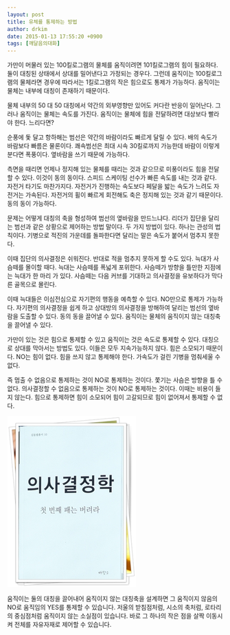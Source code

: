 ```yaml
---
layout: post
title: 유체를 통제하는 방법
author: drkim
date: 2015-01-13 17:55:20 +0900
tags: [깨달음의대화]
---
```

가만이 머물러 있는 100킬로그램의 물체를 움직이려면 101킬로그램의 힘이 필요하다. 둘이 대칭된 상태에서 상대를 밀어낸다고 가정되는 경우다. 그런데 움직이는 100킬로그램의 물체라면 경우에 따라서는 1킬로그램의 작은 힘으로도 통제가 가능하다. 움직이는 물체는 내부에 대칭이 존재하기 때문이다. 

  


물체 내부의 50 대 50 대칭에서 약간의 외부영향만 있어도 커다란 반응이 일어난다. 그러나 움직이는 물체는 속도를 가진다. 움직이는 물체에 힘을 전달하려면 대상보다 빨라야 한다. 느리다면? 

  


순풍에 돛 달고 항하해는 범선은 약간의 바람이라도 빠르게 달릴 수 있다. 배의 속도가 바람보다 빠름은 물론이다. 쾌속범선은 최대 시속 30킬로까지 가능한데 바람이 이렇게 분다면 폭풍이다. 옆바람을 쓰기 때문에 가능하다. 

  


측면을 때리면 언제나 정지해 있는 물체를 때리는 것과 같으므로 미풍이라도 힘을 전달할 수 있다. 이것이 동의 동이다. 스피드 스케이팅 선수가 빠른 속도를 내는 것과 같다. 자전거 타기도 마찬가지다. 자전거가 진행하는 속도보다 페달을 밟는 속도가 느려도 자전거는 가속된다. 자전거의 휠이 빠르게 회전해도 축은 정지해 있는 것과 같기 때문이다. 동의 동이 가능하다. 

  


문제는 어떻게 대칭의 축을 형성하여 범선의 옆바람을 만드느냐다. 리더가 집단을 달리는 범선과 같은 상황으로 제어하는 방법 말이다. 두 가지 방법이 있다. 하나는 관성의 법칙이다. 기병으로 적진의 가운데를 돌파한다면 달리는 말은 속도가 붙어서 멈추지 못한다. 

  


이때 집단의 의사결정은 쉬워진다. 반대로 적을 멈추지 못하게 할 수도 있다. 늑대가 사슴떼를 몰이할 때다. 늑대는 사슴떼를 폭넓게 포위한다. 사슴떼가 방향을 틀만한 지점에는 늑대가 한 마리 가 있다. 사슴떼는 다음 커브를 기대하고 의사결정을 유보하다가 막다른 골목으로 몰린다.

  


이때 늑대들은 이심전심으로 자기편의 행동을 예측할 수 있다. NO만으로 통제가 가능하다. 자기편의 의사결정을 쉽게 하고 상대방의 의사결정을 방해하여 달리는 범선의 옆바람을 도출할 수 있다. 동의 동을 끌어낼 수 있다. 움직이는 물체의 움직이지 않는 대칭축을 끌어낼 수 있다. 

  


가만이 있는 것은 힘으로 통제할 수 있고 움직이는 것은 속도로 통제할 수 있다. 대칭으로 상대를 막아서는 방법도 있다. 이들은 모두 지속가능하지 않다. 힘은 소모되기 때문이다. NO는 힘이 없다. 힘을 쓰지 않고 통제해야 한다. 가속도가 걸린 기병을 멈춰세울 수 없다. 

  


즉 멈출 수 없음으로 통제하는 것이 NO로 통제하는 것이다. 쫓기는 사슴은 방향을 틀 수 없다. 의사결정할 수 없음으로 통제하는 것이 NO로 통제하는 것이다. 이때는 비용이 들지 않는다. 힘으로 통제하면 힘이 소모되어 힘이 고갈되므로 힘이 없어져서 통제할 수 없다. 

  



![](/files/attach/images/198/785/555/111.JPG)   


  


움직이는 둘의 대칭을 끌어내어 움직이지 않는 대칭축을 설계하면 그 움직이지 않음의 NO로 움직임의 YES를 통제할 수 있습니다. 저울의 받침점처럼, 시소의 축처럼, 로타리의 중심점처럼 움직이지 않는 소실점이 있습니다. 바로 그 하나의 작은 점을 살짝 이동시켜 전체를 자유자재로 제어할 수 있습니다.